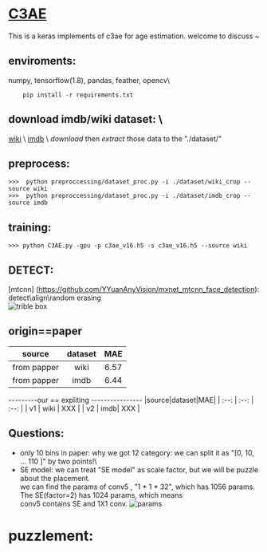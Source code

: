 # [C3AE]( https://arxiv.org/abs/1904.05059 )

This is a keras implements of c3ae for age estimation. welcome to discuss ~ 

## enviroments:
   numpy, tensorflow(1.8), pandas, feather, opencv\
```
    pip install -r requirements.txt
```

## download imdb/wiki dataset: \\
 [wiki]( https://data.vision.ee.ethz.ch/cvl/rrothe/imdb-wiki/static/wiki_crop.tar) \\
 [imdb]( https://data.vision.ee.ethz.ch/cvl/rrothe/imdb-wiki/static/imdb_crop.tar) \\
 *download* then *extract* those data to the "./dataset/"

## preprocess:
    >>>  python preproccessing/dataset_proc.py -i ./dataset/wiki_crop --source wiki
    >>>  python preproccessing/dataset_proc.py -i ./dataset/imdb_crop --source imdb

## training: 
    >>> python C3AE.py -gpu -p c3ae_v16.h5 -s c3ae_v16.h5 --source wiki 


## DETECT: 
   [mtcnn] (https://github.com/YYuanAnyVision/mxnet_mtcnn_face_detection):  detect\align\random erasing \
   ![trible box](https://raw.githubusercontent.com/StevenBanama/C3AE/master/assets/triple_boundbox.png)


origin==paper
-------------------------

|source|dataset|MAE|
| -- | :--: | :--: |
| from papper | wiki | 6.57 |
| from papper | imdb| 6.44 |

---------our == expliting ----------------
|source|dataset|MAE|
| :--: | :--: | :--: |
| v1 | wiki | XXX |
| v2 | imdb| XXX |


## Questions: 
   - only 10 bins in paper: why we got 12 category: we can split it as "[0, 10, ... 110 ]" by two points!\
   - SE model: we can treat "SE model" as scale factor, but we will be puzzle about the placement.\
        we can find the params of conv5 , "1 * 1 * 32", which has 1056 params. The SE(factor=2) has 1024 params, which means \
        conv5 contains SE and 1X1 conv. 
        ![params](https://raw.githubusercontent.com/StevenBanama/C3AE/master/assets/params.png)

# puzzlement:
   
